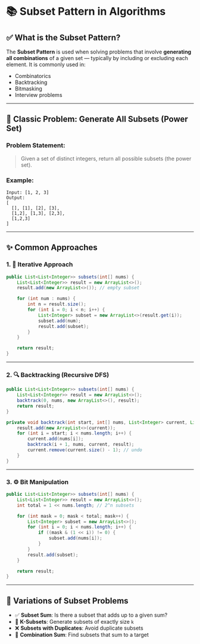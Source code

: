 # 📚 Subset Pattern in Algorithms

## ✅ What is the Subset Pattern?

The **Subset Pattern** is used when solving problems that involve **generating all combinations** of a given set — typically by including or excluding each element. It is commonly used in:

- Combinatorics
- Backtracking
- Bitmasking
- Interview problems

---

## 🧠 Classic Problem: Generate All Subsets (Power Set)

### Problem Statement:
> Given a set of distinct integers, return all possible subsets (the power set).

### Example:
```text
Input: [1, 2, 3]
Output: 
[
  [], [1], [2], [3], 
  [1,2], [1,3], [2,3], 
  [1,2,3]
]
```

---

## ✨ Common Approaches

### 1. 🔁 Iterative Approach

```java
public List<List<Integer>> subsets(int[] nums) {
    List<List<Integer>> result = new ArrayList<>();
    result.add(new ArrayList<>()); // empty subset

    for (int num : nums) {
        int n = result.size();
        for (int i = 0; i < n; i++) {
            List<Integer> subset = new ArrayList<>(result.get(i));
            subset.add(num);
            result.add(subset);
        }
    }

    return result;
}
```

---

### 2. 🔍 Backtracking (Recursive DFS)

```java
public List<List<Integer>> subsets(int[] nums) {
    List<List<Integer>> result = new ArrayList<>();
    backtrack(0, nums, new ArrayList<>(), result);
    return result;
}

private void backtrack(int start, int[] nums, List<Integer> current, List<List<Integer>> result) {
    result.add(new ArrayList<>(current));
    for (int i = start; i < nums.length; i++) {
        current.add(nums[i]);
        backtrack(i + 1, nums, current, result);
        current.remove(current.size() - 1); // undo
    }
}
```

---

### 3. ⚙️ Bit Manipulation

```java
public List<List<Integer>> subsets(int[] nums) {
    List<List<Integer>> result = new ArrayList<>();
    int total = 1 << nums.length; // 2^n subsets

    for (int mask = 0; mask < total; mask++) {
        List<Integer> subset = new ArrayList<>();
        for (int i = 0; i < nums.length; i++) {
            if ((mask & (1 << i)) != 0) {
                subset.add(nums[i]);
            }
        }
        result.add(subset);
    }

    return result;
}
```

---

## 🔁 Variations of Subset Problems

- ✅ **Subset Sum**: Is there a subset that adds up to a given sum?
- 🧮 **K-Subsets**: Generate subsets of exactly size `k`
- ❌ **Subsets with Duplicates**: Avoid duplicate subsets
- 🎯 **Combination Sum**: Find subsets that sum to a target

